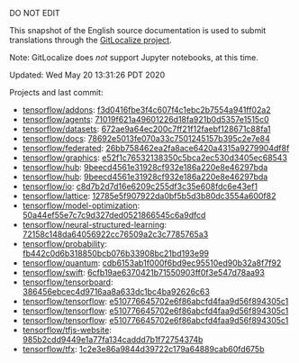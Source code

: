 DO NOT EDIT

This snapshot of the English source documentation is used to submit translations
through the [GitLocalize project](https://gitlocalize.com/repo/4592/).

Note: GitLocalize does *not* support Jupyter notebooks, at this time.

Updated: Wed May 20 13:31:26 PDT 2020

Projects and last commit:

- [tensorflow/addons](https://github.com/tensorflow/addons/tree/master/docs): [f3d0416fbe3f4c607f4c1ebc2b7554a941ff02a2](https://github.com/tensorflow/addons/commit/f3d0416fbe3f4c607f4c1ebc2b7554a941ff02a2)
- [tensorflow/agents](https://github.com/tensorflow/agents/tree/master/docs): [71019f621a49601226d18fa921b0d5357e1515c0](https://github.com/tensorflow/agents/commit/71019f621a49601226d18fa921b0d5357e1515c0)
- [tensorflow/datasets](https://github.com/tensorflow/datasets/tree/master/docs): [672ae9a64ec200c7ff21f12faebf128671c88fa1](https://github.com/tensorflow/datasets/commit/672ae9a64ec200c7ff21f12faebf128671c88fa1)
- [tensorflow/docs](https://github.com/tensorflow/docs/tree/master/site/en): [78692e5013fe070a33c7501245157b395c2e7e84](https://github.com/tensorflow/docs/commit/78692e5013fe070a33c7501245157b395c2e7e84)
- [tensorflow/federated](https://github.com/tensorflow/federated/tree/master/docs): [26bb758462ea2fa8ace6420a4315a9279904df8f](https://github.com/tensorflow/federated/commit/26bb758462ea2fa8ace6420a4315a9279904df8f)
- [tensorflow/graphics](https://github.com/tensorflow/graphics/tree/master/tensorflow_graphics/g3doc): [e52f1c76532138350c5bca2ec530d3405ec68543](https://github.com/tensorflow/graphics/commit/e52f1c76532138350c5bca2ec530d3405ec68543)
- [tensorflow/hub](https://github.com/tensorflow/hub/tree/master/docs): [9beecd4561e31928cf932e186a220e8e46297bda](https://github.com/tensorflow/hub/commit/9beecd4561e31928cf932e186a220e8e46297bda)
- [tensorflow/hub](https://github.com/tensorflow/hub/tree/master/examples/colab): [9beecd4561e31928cf932e186a220e8e46297bda](https://github.com/tensorflow/hub/commit/9beecd4561e31928cf932e186a220e8e46297bda)
- [tensorflow/io](https://github.com/tensorflow/io/tree/master/docs): [c8d7b2d7d16e6209c255df3c35e608fdc6e43ef1](https://github.com/tensorflow/io/commit/c8d7b2d7d16e6209c255df3c35e608fdc6e43ef1)
- [tensorflow/lattice](https://github.com/tensorflow/lattice/tree/master/docs): [12785e5f907922da0bf5b5d3b80dc3554a600f82](https://github.com/tensorflow/lattice/commit/12785e5f907922da0bf5b5d3b80dc3554a600f82)
- [tensorflow/model-optimization](https://github.com/tensorflow/model-optimization/tree/master/tensorflow_model_optimization/g3doc): [50a44ef55e7c7c9d327ded0521866545c6a9dfcd](https://github.com/tensorflow/model-optimization/commit/50a44ef55e7c7c9d327ded0521866545c6a9dfcd)
- [tensorflow/neural-structured-learning](https://github.com/tensorflow/neural-structured-learning/tree/master/g3doc): [72158c148da64056922cc76509a2c3c7785765a3](https://github.com/tensorflow/neural-structured-learning/commit/72158c148da64056922cc76509a2c3c7785765a3)
- [tensorflow/probability](https://github.com/tensorflow/probability/tree/master/tensorflow_probability/g3doc): [fb442c0d6b318850bcb076b33908bc21bd193e99](https://github.com/tensorflow/probability/commit/fb442c0d6b318850bcb076b33908bc21bd193e99)
- [tensorflow/quantum](https://github.com/tensorflow/quantum/tree/master/docs): [cdb6153ab1f000f6bd9ec95510ed90b32a8f7f92](https://github.com/tensorflow/quantum/commit/cdb6153ab1f000f6bd9ec95510ed90b32a8f7f92)
- [tensorflow/swift](https://github.com/tensorflow/swift/tree/master/docs/site): [6cfb19ae6370421b71550903ff0f3e547d78aa93](https://github.com/tensorflow/swift/commit/6cfb19ae6370421b71550903ff0f3e547d78aa93)
- [tensorflow/tensorboard](https://github.com/tensorflow/tensorboard/tree/master/docs): [386456ebcec4d9716aa8a633dc1bc4ba92626c63](https://github.com/tensorflow/tensorboard/commit/386456ebcec4d9716aa8a633dc1bc4ba92626c63)
- [tensorflow/tensorflow](https://github.com/tensorflow/tensorflow/tree/master/tensorflow/compiler/mlir/g3doc): [e510776645702e6f86abcfd4faa9d56f894305c1](https://github.com/tensorflow/tensorflow/commit/e510776645702e6f86abcfd4faa9d56f894305c1)
- [tensorflow/tensorflow](https://github.com/tensorflow/tensorflow/tree/master/tensorflow/compiler/xla/g3doc): [e510776645702e6f86abcfd4faa9d56f894305c1](https://github.com/tensorflow/tensorflow/commit/e510776645702e6f86abcfd4faa9d56f894305c1)
- [tensorflow/tensorflow](https://github.com/tensorflow/tensorflow/tree/master/tensorflow/lite/g3doc): [e510776645702e6f86abcfd4faa9d56f894305c1](https://github.com/tensorflow/tensorflow/commit/e510776645702e6f86abcfd4faa9d56f894305c1)
- [tensorflow/tfjs-website](https://github.com/tensorflow/tfjs-website/tree/master/docs): [985b2cdd9449e1a77fa134caddd7b1f72754374b](https://github.com/tensorflow/tfjs-website/commit/985b2cdd9449e1a77fa134caddd7b1f72754374b)
- [tensorflow/tfx](https://github.com/tensorflow/tfx/tree/master/docs): [1c2e3e86a9844d39722c179a64889cab60fd675b](https://github.com/tensorflow/tfx/commit/1c2e3e86a9844d39722c179a64889cab60fd675b)

